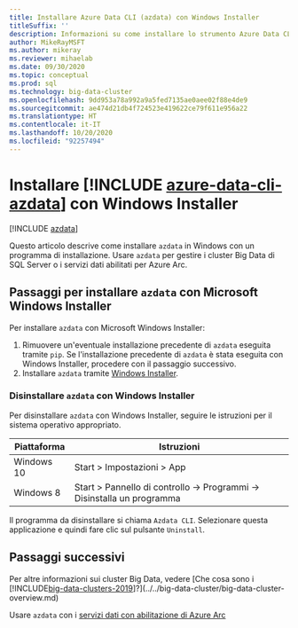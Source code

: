 ```yaml
---
title: Installare Azure Data CLI (azdata) con Windows Installer
titleSuffix: ''
description: Informazioni su come installare lo strumento Azure Data CLI (azdata) con il programma di installazione.
author: MikeRayMSFT
ms.author: mikeray
ms.reviewer: mihaelab
ms.date: 09/30/2020
ms.topic: conceptual
ms.prod: sql
ms.technology: big-data-cluster
ms.openlocfilehash: 9dd953a78a992a9a5fed7135ae0aee02f88e4de9
ms.sourcegitcommit: ae474d21db4f724523e419622ce79f611e956a22
ms.translationtype: HT
ms.contentlocale: it-IT
ms.lasthandoff: 10/20/2020
ms.locfileid: "92257494"
---
```

# <a name="install-azure-data-cli-azdata-with-windows-installer"></a>Installare [!INCLUDE [azure-data-cli-azdata](../../includes/azure-data-cli-azdata.md)] con Windows Installer

[!INCLUDE [azdata](../../includes/applies-to-version/azdata.md)]

Questo articolo descrive come installare `azdata` in Windows con un programma di installazione. Usare `azdata` per gestire i cluster Big Data di SQL Server o i servizi dati abilitati per Azure Arc.

## <a name="steps-to-install-azdata-with-the-microsoft-windows-installer"></a>Passaggi per installare `azdata` con Microsoft Windows Installer

Per installare `azdata` con Microsoft Windows Installer:

1. Rimuovere un'eventuale installazione precedente di `azdata` eseguita tramite `pip`. Se l'installazione precedente di `azdata` è stata eseguita con Windows Installer, procedere con il passaggio successivo.
1. Installare `azdata` tramite [Windows Installer](https://aka.ms/azdata-msi).

### <a name="uninstall-azdata-with-windows-installer"></a>Disinstallare `azdata` con Windows Installer

Per disinstallare `azdata` con Windows Installer, seguire le istruzioni per il sistema operativo appropriato.

| Piattaforma      | Istruzioni                                           |
| ------------- |--------------------------------------------------------|
| Windows 10| Start > Impostazioni > App                                |
| Windows 8     | Start > Pannello di controllo -> Programmi -> Disinstalla un programma |

Il programma da disinstallare si chiama `Azdata CLI`. Selezionare questa applicazione e quindi fare clic sul pulsante `Uninstall`.

## <a name="next-steps"></a>Passaggi successivi

Per altre informazioni sui cluster Big Data, vedere [Che cosa sono i [!INCLUDE[big-data-clusters-2019](../../includes/ssbigdataclusters-ver15.md)]?](../../big-data-cluster/big-data-cluster-overview.md)

Usare `azdata` con i [servizi dati con abilitazione di Azure Arc](/azure/azure-arc/data/)

